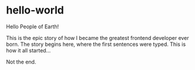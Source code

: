 # hello-world

Hello People of Earth!

This is the epic story of how I became the greatest frontend developer ever born.
The story begins here, where the first sentences were typed.
This is how it all started...

Not the end.
